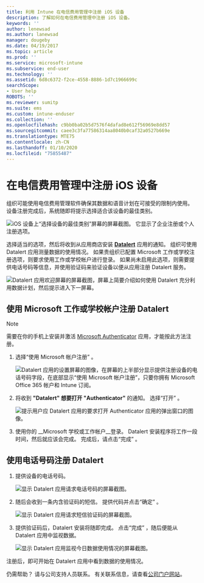 ```yaml
---
title: 利用 Intune 在电信费用管理中注册 iOS 设备
description: 了解如何在电信费用管理中注册 iOS 设备。
keywords: ''
author: lenewsad
ms.author: lanewsad
manager: dougeby
ms.date: 04/19/2017
ms.topic: article
ms.prod: ''
ms.service: microsoft-intune
ms.subservice: end-user
ms.technology: ''
ms.assetid: 6d8c6372-f2ce-4558-8886-1d7c1966699c
searchScope:
- User help
ROBOTS: ''
ms.reviewer: sumitp
ms.suite: ems
ms.custom: intune-enduser
ms.collection: ''
ms.openlocfilehash: c9bb0ba02b5d7576f4dafad8e612f56969e8dd57
ms.sourcegitcommit: caee3c3fa77586314aa8040b0caf32a0527b669e
ms.translationtype: MTE75
ms.contentlocale: zh-CN
ms.lasthandoff: 01/10/2020
ms.locfileid: "75855487"
---
```

# <a name="enroll-your-ios-device-in-telecom-expense-management"></a>在电信费用管理中注册 iOS 设备

组织可能使用电信费用管理软件确保其数据和语音计划在可接受的限制内使用。 设备注册完成后，系统随即将提示选择适合该设备的最佳类别。

  ![iOS 设备上“选择设备的最佳类别”屏幕的屏幕截图。 它显示了企业注册或个人注册选项。](./media/ios-enroll-10-tem-select-best-category.png)

选择适当的选项，然后将收到从应用商店安装 [__Datalert__](https://itunes.apple.com/app/datalert/id771029268?mt=8) 应用的通知。 组织可使用 Datalert 应用测量数据的使用情况。 如果贵组织已配置 Microsoft 工作或学校注册选项，则要求使用工作或学校帐户进行登录。 如果尚未启用此选项，则需要提供电话号码等信息，并使用验证码来验证设备以便从应用注册 Datalert 服务。

  ![Datalert 应用欢迎屏幕的屏幕截图，屏幕上简要介绍如何使用 Datalert 充分利用数据计划，然后提示进入下一屏幕。](./media/ios-enroll-11-tem-datalert-setup.png)

## <a name="enroll-into-datalert-using-your-microsoft-work-or-school-account"></a>使用 Microsoft 工作或学校帐户注册 Datalert

> [!NOTE]
> 需要在你的手机上安装并激活 [Microsoft Authenticator](https://docs.microsoft.com/azure/multi-factor-authentication/end-user/microsoft-authenticator-app-how-to) 应用，才能按此方法注册。

1. 选择“使用 Microsoft 帐户注册”  。

   ![Datalert 应用的设置屏幕的图像，在屏幕的上半部分显示提供注册设备的电话号码字段，在底部显示“使用 Microsoft 帐户注册”，只要你拥有 Microsoft Office 365 帐户和 Intune 订阅。](./media/ios-enroll-11a-tem-datalert-enroll-msft-account.png)

2. 将收到 __"Datalert" 想要打开 "Authenticator"__ 的通知。 选择“打开”  。

   ![提示用户应 Datalert 应用的要求打开 Authenticator 应用的弹出窗口的图像。](./media/ios-enroll-11b-tem-datalert-open-authenticator.png)

3. 使用你的 __Microsoft 学校或工作帐户__登录。 Datalert 安装程序将工作一段时间，然后就应该会完成。 完成后，请点击“完成”  。

## <a name="enroll-into-datalert-using-your-phone-number"></a>使用电话号码注册 Datalert

1. 提供设备的电话号码。

   ![显示 Datalert 应用请求电话号码的屏幕截图。](./media/ios-enroll-12-tem-datalert-phone-number.png)

2. 随后会收到一条内含验证码的短信。 提供代码并点击“确定”  。

   ![显示 Datalert 应用请求短信验证码的屏幕截图。](./media/ios-enroll-13-tem-datalert-sms.png)

3. 提供验证码后，Datalert 安装将随即完成。 点击“完成”  ，随后便能从 Datalert 应用中监视数据。

   ![显示 Datalert 应用监视今日数据使用情况的屏幕截图。](./media/ios-enroll-14-tem-datalert-monitoring-active.png)

注册后，即可开始在 Datalert 应用中看到数据的使用情况。

仍需帮助？ 请与公司支持人员联系。 有关联系信息，请查看[公司门户网站](https://go.microsoft.com/fwlink/?linkid=2010980)。
